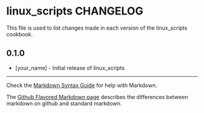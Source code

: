 linux_scripts CHANGELOG
=======================

This file is used to list changes made in each version of the linux_scripts cookbook.

0.1.0
-----
- [your_name] - Initial release of linux_scripts

- - -
Check the [Markdown Syntax Guide](http://daringfireball.net/projects/markdown/syntax) for help with Markdown.

The [Github Flavored Markdown page](http://github.github.com/github-flavored-markdown/) describes the differences between markdown on github and standard markdown.
